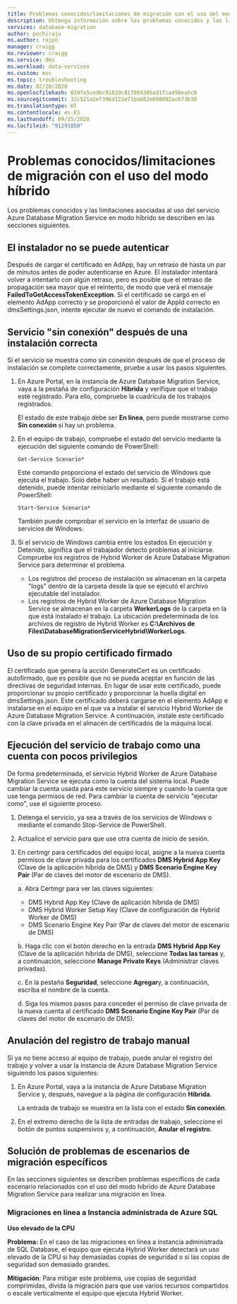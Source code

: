 ```yaml
---
title: Problemas conocidos/limitaciones de migración con el uso del modo híbrido
description: Obtenga información sobre los problemas conocidos y las limitaciones de migración mediante el uso del servicio Azure Database Migration Service en modo híbrido.
services: database-migration
author: pochiraju
ms.author: rajpo
manager: craigg
ms.reviewer: craigg
ms.service: dms
ms.workload: data-services
ms.custom: mvc
ms.topic: troubleshooting
ms.date: 02/20/2020
ms.openlocfilehash: 819fe5ced6c91819c817065305a31fca456ea5c0
ms.sourcegitcommit: 32c521a2ef396d121e71ba682e098092ac673b30
ms.translationtype: HT
ms.contentlocale: es-ES
ms.lasthandoff: 09/25/2020
ms.locfileid: "91291850"
---
```

# <a name="known-issuesmigration-limitations-with-using-hybrid-mode"></a>Problemas conocidos/limitaciones de migración con el uso del modo híbrido

Los problemas conocidos y las limitaciones asociadas al uso del servicio Azure Database Migration Service en modo híbrido se describen en las secciones siguientes.

## <a name="installer-fails-to-authenticate"></a>El instalador no se puede autenticar

Después de cargar el certificado en AdApp, hay un retraso de hasta un par de minutos antes de poder autenticarse en Azure. El instalador intentará volver a intentarlo con algún retraso, pero es posible que el retraso de propagación sea mayor que el reintento, de modo que verá el mensaje **FailedToGetAccessTokenException**. Si el certificado se cargó en el elemento AdApp correcto y se proporcionó el valor de AppId correcto en dmsSettings.json, intente ejecutar de nuevo el comando de instalación.

## <a name="service-offline-after-successful-installation"></a>Servicio "sin conexión" después de una instalación correcta

Si el servicio se muestra como sin conexión después de que el proceso de instalación se complete correctamente, pruebe a usar los pasos siguientes.

1. En Azure Portal, en la instancia de Azure Database Migration Service, vaya a la pestaña de configuración **Híbrida** y verifique que el trabajo esté registrado. Para ello, compruebe la cuadrícula de los trabajos registrados.

    El estado de este trabajo debe ser **En línea**, pero puede mostrarse como **Sin conexión** si hay un problema.

2. En el equipo de trabajo, compruebe el estado del servicio mediante la ejecución del siguiente comando de PowerShell:

    ```
    Get-Service Scenario*
    ```

    Este comando proporciona el estado del servicio de Windows que ejecuta el trabajo. Solo debe haber un resultado. Si el trabajo está detenido, puede intentar reiniciarlo mediante el siguiente comando de PowerShell:

    ```
    Start-Service Scenario*
    ```

    También puede comprobar el servicio en la interfaz de usuario de servicios de Windows.

3. Si el servicio de Windows cambia entre los estados En ejecución y Detenido, significa que el trabajador detectó problemas al iniciarse. Compruebe los registros de Hybrid Worker de Azure Database Migration Service para determinar el problema.

    - Los registros del proceso de instalación se almacenan en la carpeta "logs" dentro de la carpeta desde la que se ejecutó el archivo ejecutable del instalador.
    - Los registros de Hybrid Worker de Azure Database Migration Service se almacenan en la carpeta **WorkerLogs** de la carpeta en la que está instalado el trabajo. La ubicación predeterminada de los archivos de registro de Hybrid Worker es **C:\Archivos de Files\DatabaseMigrationServiceHybrid\WorkerLogs**.

## <a name="using-your-own-signed-certificate"></a>Uso de su propio certificado firmado

El certificado que genera la acción GenerateCert es un certificado autofirmado, que es posible que no se pueda aceptar en función de las directivas de seguridad internas. En lugar de usar este certificado, puede proporcionar su propio certificado y proporcionar la huella digital en dmsSettings.json. Este certificado deberá cargarse en el elemento AdApp e instalarse en el equipo en el que va a instalar el servicio Hybrid Worker de Azure Database Migration Service. A continuación, instale este certificado con la clave privada en el almacén de certificados de la máquina local.

## <a name="running-the-worker-service-as-a-low-privilege-account"></a>Ejecución del servicio de trabajo como una cuenta con pocos privilegios

De forma predeterminada, el servicio Hybrid Worker de Azure Database Migration Service se ejecuta como la cuenta del sistema local. Puede cambiar la cuenta usada para este servicio siempre y cuando la cuenta que use tenga permisos de red. Para cambiar la cuenta de servicio "ejecutar como", use el siguiente proceso.

1. Detenga el servicio, ya sea a través de los servicios de Windows o mediante el comando Stop-Service de PowerShell.

2. Actualice el servicio para que use otra cuenta de inicio de sesión.

3. En certmgr para certificados del equipo local, asigne a la nueva cuenta permisos de clave privada para los certificados **DMS Hybrid App Key** (Clave de la aplicación híbrida de DMS) y **DMS Scenario Engine Key Pair** (Par de claves del motor de escenario de DMS).

    a. Abra Certmgr para ver las claves siguientes:

    - DMS Hybrid App Key (Clave de aplicación híbrida de DMS)
    - DMS Hybrid Worker Setup Key (Clave de configuración de Hybrid Worker de DMS)
    - DMS Scenario Engine Key Pair (Par de claves del motor de escenario de DMS)

    b. Haga clic con el botón derecho en la entrada **DMS Hybrid App Key** (Clave de la aplicación híbrida de DMS), seleccione **Todas las tareas** y, a continuación, seleccione **Manage Private Keys** (Administrar claves privadas).

    c. En la pestaña **Seguridad**, seleccione **Agregar**y, a continuación, escriba el nombre de la cuenta.

    d. Siga los mismos pasos para conceder el permiso de clave privada de la nueva cuenta al certificado **DMS Scenario Engine Key Pair** (Par de claves del motor de escenario de DMS).

## <a name="unregistering-the-worker-manually"></a>Anulación del registro de trabajo manual

Si ya no tiene acceso al equipo de trabajo, puede anular el registro del trabajo y volver a usar la instancia de Azure Database Migration Service siguiendo los pasos siguientes:

1. En Azure Portal, vaya a la instancia de Azure Database Migration Service y, después, navegue a la página de configuración **Híbrida**.

   La entrada de trabajo se muestra en la lista con el estado **Sin conexión**.

2. En el extremo derecho de la lista de entradas de trabajo, seleccione el botón de puntos suspensivos y, a continuación, **Anular el registro**.

## <a name="addressing-issues-for-specific-migration-scenarios"></a>Solución de problemas de escenarios de migración específicos

En las secciones siguientes se describen problemas específicos de cada escenario relacionados con el uso del modo híbrido de Azure Database Migration Service para realizar una migración en línea.

### <a name="online-migrations-to-azure-sql-managed-instance"></a>Migraciones en línea a Instancia administrada de Azure SQL

**Uso elevado de la CPU**

**Problema:** En el caso de las migraciones en línea a instancia administrada de SQL Database, el equipo que ejecuta Hybrid Worker detectará un uso elevado de la CPU si hay demasiadas copias de seguridad o si las copias de seguridad son demasiado grandes.

**Mitigación**: Para mitigar este problema, use copias de seguridad comprimidas, divida la migración para que use varios recursos compartidos o escale verticalmente el equipo que ejecuta Hybrid Worker.
